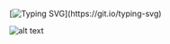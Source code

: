 [![Typing SVG](https://readme-typing-svg.herokuapp.com?color=%2336BCF7&center=false&vCenter=true&width=600&lines=Hi+there+👋,+my+name+is+Garland+Key.;+Welcome+to+my+profile!;I'm+a+full+stack+software+engineer.;Cryptography,+Decentralization+and+Privacy+enthusiast.)](https://git.io/typing-svg)
<!--
**GarlandKey/GarlandKey** is a ✨ _special_ ✨ repository because its `README.md` (this file) appears on your GitHub profile.

Here are some ideas to get you started:

- 🔭 I’m currently working on ...
- 🌱 I’m currently learning ...
- 👯 I’m looking to collaborate on ...
- 🤔 I’m looking for help with ...
- 💬 Ask me about ...
- 📫 How to reach me: ...
- 😄 Pronouns: ...
- ⚡ Fun fact: ...
-->

![alt text](https://www.codewars.com/users/garlandkey/badges/large "Codewars Profile Badge")
